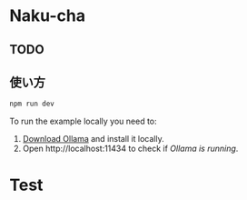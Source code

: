 # Naku-cha

## TODO

## 使い方

```bash
npm run dev
```

To run the example locally you need to:

1. [Download Ollama](https://ollama.ai/download) and install it locally.
2. Open http://localhost:11434 to check if _Ollama is running_.

# Test

